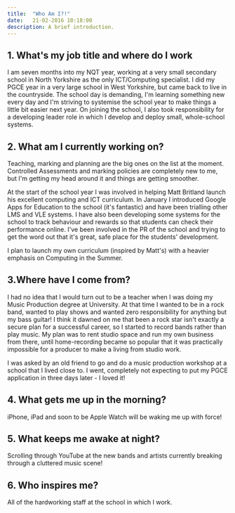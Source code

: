 ```yaml
---
title:  "Who Am I?!"
date:   21-02-2016 10:18:00
description: A brief introduction.
---
```


## 1.	What's my job title and where do I work

I am seven months into my NQT year, working at a very small secondary school in North Yorkshire as the only ICT/Computing specialist. I did my PGCE year in a very large school in West Yorkshire, but came back to live in the countryside. The school day is demanding, I'm learning something new every day and I'm striving to systemise the school year to make things a little bit easier next year. On joining the school, I also took responsibility for a developing leader role in which I develop and deploy small, whole-school systems. 

## 2.	What am I currently working on?
Teaching, marking and planning are the big ones on the list at the moment. Controlled Assessments and marking policies are completely new to me, but I'm getting my head around it and things are getting smoother. 

At the start of the school year I was involved in helping Matt Britland launch his excellent computing and ICT curriculum. In January I introduced Google Apps for Education to the school (it's fantastic) and have been trialling other LMS and VLE systems. I have also been developing some systems for the school to track behaviour and rewards so that students can check their performance online. I've been involved in the PR of the school and trying to get the word out that it's great, safe place for the students' development.

I plan to launch my own curriculum (inspired by Matt's) with a heavier emphasis on Computing in the Summer.

## 3.Where have I come from?
I had no idea that I would turn out to be a teacher when I was doing my Music Production degree at University. At that time I wanted to be in a rock band, wanted to play shows and wanted zero responsibility for anything but my bass guitar! I think it dawned on me that been a rock star isn't exactly a secure plan for a successful career, so I started to record bands rather than play music. My plan was to rent studio space and run my own business from there, until home-recording became so popular that it was practically impossible for a producer to make a living from studio work.

I was asked by an old friend to go and do a music production workshop at a school that I lived close to. I went, completely not expecting to put my PGCE application in three days later - I loved it!

## 4.	What gets me up in the morning?
iPhone, iPad and soon to be Apple Watch will be waking me up with force!

## 5.	What keeps me awake at night?
Scrolling through YouTube at the new bands and artists currently breaking through a cluttered music scene!

## 6. Who inspires me?
All of the hardworking staff at the school in which I work.

